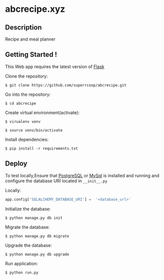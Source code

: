 # abcrecipe.xyz

Description
-------------------

Recipe and meal planner

Getting Started !
-------------------

This Web app requires the latest version of [Flask](http://flask.pocoo.org/docs/0.12/)

Clone the repository:

`$ git clone https://github.com/superrcoop/abcrecipe.git`

Go into the repository:

`$ cd abcrecipe`

Create virtual environment(activate):

`$ virualenv venv`

`$ source venv/bin/activate`

Install dependencies:

`$ pip install -r requirements.txt`


Deploy
--------

To test locally,Ensure that [PostgreSQL](https://www.postgresql.org/docs/8.0/static/tutorial-start.html) or [MySql](https://dev.mysql.com/doc/mysql-getting-started/en/) is installed and running and configure the database URI located in `__init__.py`

Locally: 

~~~~python
app.config['SQLALCHEMY_DATABASE_URI'] =  '<database_url>'
~~~~

Initialize the database: 

`$ python manage.py db init`

Migrate the database:

`$ python manage.py db migrate`

Upgrade the database: 

`$ python manage.py db upgrade`


Run application:

`$ python run.py`